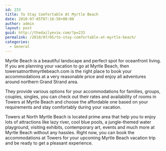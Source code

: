 ```yaml
---
id: 233
title: To Stay Comfortable At Myrtle Beach
date: 2010-07-05T07:16:50+00:00
author: admin
layout: post
guid: http://thedailyevie.com/?p=233
permalink: /2010/07/05/to-stay-comfortable-at-myrtle-beach/
categories:
  - General
---
```

Myrtle Beach is a beautiful landscape and perfect spot for oceanfront living. If you are planning your vacation to go at Myrtle Beach, then towersatnorthmyrtlebeach.com is the right place to book your accommodations at a very reasonable price and enjoy all adventures around northern Grand Strand area.

They provide various options for your accommodations for families, groups, couples, singles, you can check out their rates and availability of rooms in Towers at Myrtle Beach and choose the affordable one based on your requirements and stay comfortably during your vacation.

Towers at North Myrtle Beach is located prime area that help you to enjoy lots of attractions like lazy river, cool blue pools, a jungle-themed water playground, visiting exhibits, contemporary art, events and much more at Myrtle Beach without any hassles. Right now, you can book the accommodations at Towers for your upcoming Myrtle Beach vacation trip and be ready to get a pleasant experience.